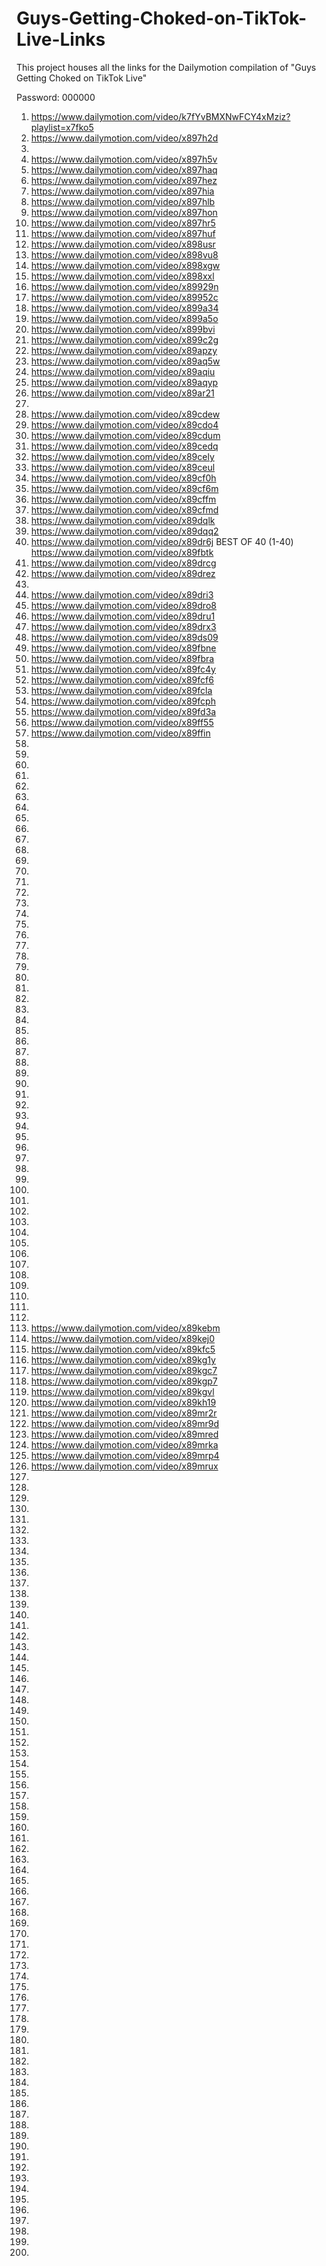 # Guys-Getting-Choked-on-TikTok-Live-Links
This project houses all the links for the Dailymotion compilation of "Guys Getting Choked on TikTok Live"

Password: 000000

1. https://www.dailymotion.com/video/k7fYvBMXNwFCY4xMziz?playlist=x7fko5
2. https://www.dailymotion.com/video/x897h2d
3. <NA>
4. https://www.dailymotion.com/video/x897h5v
5. https://www.dailymotion.com/video/x897haq
6. https://www.dailymotion.com/video/x897hez
7. https://www.dailymotion.com/video/x897hia
8. https://www.dailymotion.com/video/x897hlb
9. https://www.dailymotion.com/video/x897hon
10. https://www.dailymotion.com/video/x897hr5
11. https://www.dailymotion.com/video/x897huf
12. https://www.dailymotion.com/video/x898usr
13. https://www.dailymotion.com/video/x898vu8
14. https://www.dailymotion.com/video/x898xgw
15. https://www.dailymotion.com/video/x898xxl
16. https://www.dailymotion.com/video/x89929n
17. https://www.dailymotion.com/video/x89952c
18. https://www.dailymotion.com/video/x899a34
19. https://www.dailymotion.com/video/x899a5o
20. https://www.dailymotion.com/video/x899bvi
21. https://www.dailymotion.com/video/x899c2g
22. https://www.dailymotion.com/video/x89apzy
23. https://www.dailymotion.com/video/x89aq5w
24. https://www.dailymotion.com/video/x89aqiu
25. https://www.dailymotion.com/video/x89aqyp
26. https://www.dailymotion.com/video/x89ar21
27. <NA>
28. https://www.dailymotion.com/video/x89cdew
29. https://www.dailymotion.com/video/x89cdo4
30. https://www.dailymotion.com/video/x89cdum
31. https://www.dailymotion.com/video/x89cedq
32. https://www.dailymotion.com/video/x89cely
33. https://www.dailymotion.com/video/x89ceul
34. https://www.dailymotion.com/video/x89cf0h
35. https://www.dailymotion.com/video/x89cf6m
36. https://www.dailymotion.com/video/x89cffm 
37. https://www.dailymotion.com/video/x89cfmd
38. https://www.dailymotion.com/video/x89dqlk
39. https://www.dailymotion.com/video/x89dqq2
40. https://www.dailymotion.com/video/x89dr6j
BEST OF 40 (1-40) https://www.dailymotion.com/video/x89fbtk
41. https://www.dailymotion.com/video/x89drcg
42. https://www.dailymotion.com/video/x89drez  
43. <NA>
44. https://www.dailymotion.com/video/x89dri3
45. https://www.dailymotion.com/video/x89dro8
46. https://www.dailymotion.com/video/x89dru1
47. https://www.dailymotion.com/video/x89drx3
48. https://www.dailymotion.com/video/x89ds09
49. https://www.dailymotion.com/video/x89fbne
50. https://www.dailymotion.com/video/x89fbra
51. https://www.dailymotion.com/video/x89fc4y
52. https://www.dailymotion.com/video/x89fcf6
53. https://www.dailymotion.com/video/x89fcla
54. https://www.dailymotion.com/video/x89fcph
55. https://www.dailymotion.com/video/x89fd3a
56. https://www.dailymotion.com/video/x89ff55
57. https://www.dailymotion.com/video/x89ffin
58. 
59. 
60. 
61. 
62. 
63. 
64. 
65. 
66. 
67. 
68. 
69. 
70. 
71. 
72. 
73. 
74. 
75. 
76. 
77. 
78. 
79. 
80. 
81. 
82. 
83. 
84. 
85. 
86. 
87. 
88. 
89. 
90. 
91. 
92. 
93. 
94. 
95. 
96. 
97. 
98. 
99. 
100. 
101. 
102. 
103. 
104. 
105. 
106. 
107. 
108. 
109. 
110. 
111. 
112. 
113. https://www.dailymotion.com/video/x89kebm
114. https://www.dailymotion.com/video/x89kej0
115. https://www.dailymotion.com/video/x89kfc5
116. https://www.dailymotion.com/video/x89kg1y
117. https://www.dailymotion.com/video/x89kgc7
118. https://www.dailymotion.com/video/x89kgp7
119. https://www.dailymotion.com/video/x89kgvl
120. https://www.dailymotion.com/video/x89kh19
121. https://www.dailymotion.com/video/x89mr2r
122. https://www.dailymotion.com/video/x89mr9d
123. https://www.dailymotion.com/video/x89mred
124. https://www.dailymotion.com/video/x89mrka
125. https://www.dailymotion.com/video/x89mrp4
126. https://www.dailymotion.com/video/x89mrux
127. 
128. 
129. 
130. 
131. 
132. 
133. 
134. 
135. 
136. 
137. 
138. 
139. 
140. 
141. 
142. 
143. 
144. 
145. 
146. 
147. 
148. 
149. 
150. 
151. 
152. 
153. 
154. 
155. 
156. 
157. 
158. 
159. 
160. 
161. 
162. 
163. 
164. 
165. 
166. 
167. 
168. 
169. 
170. 
171. 
172. 
173. 
174. 
175. 
176. 
177. 
178. 
179. 
180. 
181. 
182. 
183. 
184. 
185. 
186. 
187. 
188. 
189. 
190. 
191. 
192. 
193. 
194. 
195. 
196. 
197. 
198. 
199. 
200. 
